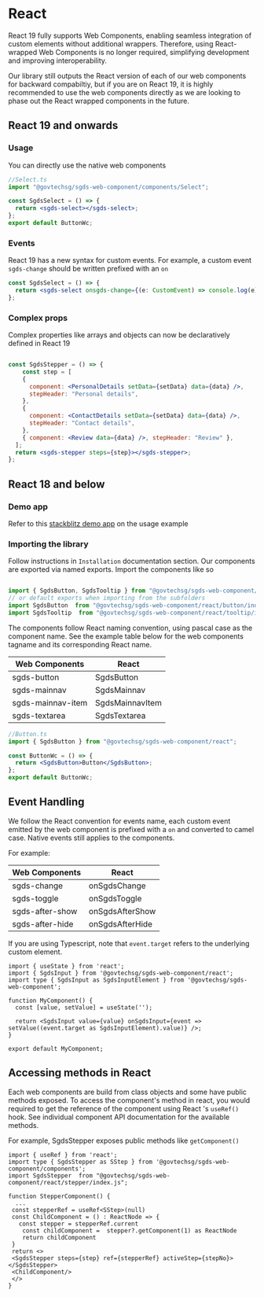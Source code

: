 # React

React 19 fully supports Web Components, enabling seamless integration of custom elements without additional wrappers. Therefore, using React-wrapped Web Components is no longer required, simplifying development and improving interoperability.

Our library still outputs the React version of each of our web components for backward compabiltiy, but if you are on React 19, it is highly recommended to use the web components directly as we are looking to phase out the React wrapped components in the future. 

## React 19 and onwards

### Usage 

You can directly use the native web components
```jsx
//Select.ts
import "@govtechsg/sgds-web-component/components/Select";

const SgdsSelect = () => {
  return <sgds-select></sgds-select>;
};
export default ButtonWc;
```

### Events

React 19 has a new syntax for custom events. For example, a custom event `sgds-change` should be written prefixed with an `on`

```jsx
const SgdsSelect = () => {
  return <sgds-select onsgds-change={(e: CustomEvent) => console.log(e)}></sgds-select>;
};
```

### Complex props

Complex properties like arrays and objects can now be declaratively defined in React 19

```jsx

const SgdsStepper = () => {
    const step = [
    {
      component: <PersonalDetails setData={setData} data={data} />,
      stepHeader: "Personal details",
    },
    {
      component: <ContactDetails setData={setData} data={data} />,
      stepHeader: "Contact details",
    },
    { component: <Review data={data} />, stepHeader: "Review" },
  ];
  return <sgds-stepper steps={step}></sgds-stepper>;
};
```

## React 18 and below

### Demo app 

Refer to this [stackblitz demo app](https://stackblitz.com/edit/vitejs-vite-gebvf5) on the usage example 

### Importing the library

Follow instructions in `Installation` documentation section.
Our components are exported via named exports. Import the components like so

```js

import { SgdsButton, SgdsTooltip } from "@govtechsg/sgds-web-component/react";
// or default exports when importing from the subfolders
import SgdsButton  from "@govtechsg/sgds-web-component/react/button/index.js";
import SgdsTooltip  from "@govtechsg/sgds-web-component/react/tooltip/index.js";

```

The components follow React naming convention, using pascal case as the component name. See the example table below for the web components tagname and its corresponding React name.

| Web Components    | React           |
| ----------------- | --------------- |
| sgds-button       | SgdsButton      |
| sgds-mainnav      | SgdsMainnav     |
| sgds-mainnav-item | SgdsMainnavItem |
| sgds-textarea     | SgdsTextarea    |

```jsx
//Button.ts
import { SgdsButton } from "@govtechsg/sgds-web-component/react";

const ButtonWc = () => {
  return <SgdsButton>Button</SgdsButton>;
};
export default ButtonWc;
```

## Event Handling

We follow the React convention for events name, each custom event emitted by the web component is prefixed with a `on` and converted to camel case. Native events still applies to the components.

For example:

| Web Components  | React           |
| --------------- | --------------- |
| sgds-change     | onSgdsChange    |
| sgds-toggle     | onSgdsToggle    |
| sgds-after-show | onSgdsAfterShow |
| sgds-after-hide | onSgdsAfterHide |

If you are using Typescript, note that `event.target` refers to the underlying custom element. 

```tsx
import { useState } from 'react';
import { SgdsInput } from '@govtechsg/sgds-web-component/react';
import type { SgdsInput as SgdsInputElement } from '@govtechsg/sgds-web-component';

function MyComponent() {
  const [value, setValue] = useState('');

  return <SgdsInput value={value} onSgdsInput={event => setValue((event.target as SgdsInputElement).value)} />;
}

export default MyComponent;

```

## Accessing methods in React

Each web components are build from class objects and some have public methods exposed. To access the component's method in react, you would required to get the reference of the component using React 's `useRef()` hook. See individual component API documentation for the available methods. 

For example, SgdsStepper exposes public methods like `getComponent()`

```tsx
import { useRef } from 'react';
import type { SgdsStepper as SStep } from '@govtechsg/sgds-web-component/components';
import SgdsStepper  from "@govtechsg/sgds-web-component/react/stepper/index.js";

function StepperComponent() {
  ...
 const stepperRef = useRef<SStep>(null)
 const ChildComponent = () : ReactNode => {
   const stepper = stepperRef.current 
    const childComponent =  stepper?.getComponent(1) as ReactNode
    return childComponent
 }
 return <>
 <SgdsStepper steps={step} ref={stepperRef} activeStep={stepNo}></SgdsStepper>
 <ChildComponent/>
 </>
}
```